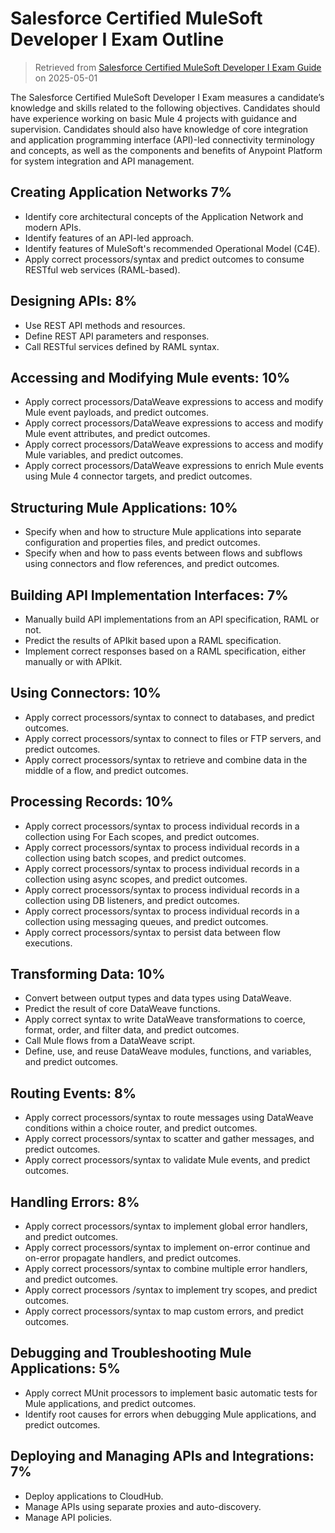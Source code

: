 # Salesforce Certified MuleSoft Developer I Exam Outline

> Retrieved from [Salesforce Certified MuleSoft Developer I Exam Guide](https://trailhead.salesforce.com/help?article=Salesforce-Certified-MuleSoft-Developer-I-Exam-Guide) on 2025-05-01

The Salesforce Certified MuleSoft Developer I Exam measures a candidate’s knowledge and skills related to the following objectives. Candidates should have experience working on basic Mule 4 projects with guidance and supervision. Candidates should also have knowledge of core integration and application programming interface (API)-led connectivity terminology and concepts, as well as the components and benefits of Anypoint Platform for system integration and API management.

## Creating Application Networks 7%

- Identify core architectural concepts of the Application Network and modern APIs.
- Identify features of an API-led approach.
- Identify features of MuleSoft's recommended Operational Model (C4E).
- Apply correct processors/syntax and predict outcomes to consume RESTful web services (RAML-based).

## Designing APIs: 8%

- Use REST API methods and resources.
- Define REST API parameters and responses.
- Call RESTful services defined by RAML syntax.

## Accessing and Modifying Mule events: 10%

- Apply correct processors/DataWeave expressions to access and modify Mule event payloads, and predict outcomes.
- Apply correct processors/DataWeave expressions to access and modify Mule event attributes, and predict outcomes.
- Apply correct processors/DataWeave expressions to access and modify Mule variables, and predict outcomes.
- Apply correct processors/DataWeave expressions to enrich Mule events using Mule 4 connector targets, and predict outcomes.

## Structuring Mule Applications: 10%

- Specify when and how to structure Mule applications into separate configuration and properties files, and predict outcomes.
- Specify when and how to pass events between flows and subflows using connectors and flow references, and predict outcomes.

## Building API Implementation Interfaces: 7%

- Manually build API implementations from an API specification, RAML or not.
- Predict the results of APIkit based upon a RAML specification.
- Implement correct responses based on a RAML specification, either manually or with APIkit.

## Using Connectors: 10%

- Apply correct processors/syntax to connect to databases, and predict outcomes.
- Apply correct processors/syntax to connect to files or FTP servers, and predict outcomes.
- Apply correct processors/syntax to retrieve and combine data in the middle of a flow, and predict outcomes.

## Processing Records: 10%

- Apply correct processors/syntax to process individual records in a collection using For Each scopes, and predict outcomes.
- Apply correct processors/syntax to process individual records in a collection using batch scopes, and predict outcomes.
- Apply correct processors/syntax to process individual records in a collection using async scopes, and predict outcomes.
- Apply correct processors/syntax to process individual records in a collection using DB listeners, and predict outcomes.
- Apply correct processors/syntax to process individual records in a collection using messaging queues, and predict outcomes.
- Apply correct processors/syntax to persist data between flow executions.

## Transforming Data: 10%

- Convert between output types and data types using DataWeave.
- Predict the result of core DataWeave functions.
- Apply correct syntax to write DataWeave transformations to coerce, format, order, and filter data, and predict outcomes.
- Call Mule flows from a DataWeave script.
- Define, use, and reuse DataWeave modules, functions, and variables, and predict outcomes.

## Routing Events: 8%

- Apply correct processors/syntax to route messages using DataWeave conditions within a choice router, and predict outcomes.
- Apply correct processors/syntax to scatter and gather messages, and predict outcomes.
- Apply correct processors/syntax to validate Mule events, and predict outcomes.

## Handling Errors: 8%

- Apply correct processors/syntax to implement global error handlers, and predict outcomes.
- Apply correct processors/syntax to implement on-error continue and on-error propagate handlers, and predict outcomes.
- Apply correct processors/syntax to combine multiple error handlers, and predict outcomes.
- Apply correct processors /syntax to implement try scopes, and predict outcomes.
- Apply correct processors/syntax to map custom errors, and predict outcomes.

## Debugging and Troubleshooting Mule Applications: 5%

- Apply correct MUnit processors to implement basic automatic tests for Mule applications, and predict outcomes.
- Identify root causes for errors when debugging Mule applications, and predict outcomes.

## Deploying and Managing APIs and Integrations: 7%

- Deploy applications to CloudHub.
- Manage APIs using separate proxies and auto-discovery.
- Manage API policies.